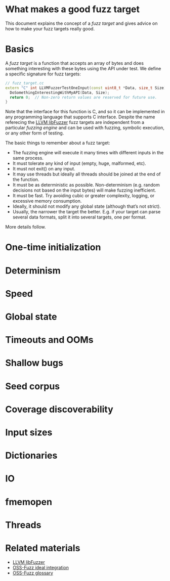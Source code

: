 # What makes a good fuzz target

This document explains the concept of a *fuzz target* and
gives advice on how to make your fuzz targets really good.

# Basics

A *fuzz target* is a function that accepts an array of bytes and does something interesting with these bytes using the API under test.
We define a specific signature for fuzz targets:

```cpp
// fuzz_target.cc
extern "C" int LLVMFuzzerTestOneInput(const uint8_t *Data, size_t Size) {
  DoSomethingInterestingWithMyAPI(Data, Size);
  return 0;  // Non-zero return values are reserved for future use.
}
```

Note that the interface for this function is C, and so it can be implemented in any programming language that supports C interface.
Despite the name referecing the [LLVM libFuzzer](https://llvm.org/docs/LibFuzzer.html) fuzz targets are
independent from a particular *fuzzing engine* and can be used with fuzzing, symbolic execution, or any other form of testing. 

The basic things to remember about a fuzz target:

* The fuzzing engine will execute it many times with different inputs in the same process.
* It must tolerate any kind of input (empty, huge, malformed, etc).
* It must not exit() on any input.
* It may use threads but ideally all threads should be joined at the end of the function.
* It must be as deterministic as possible. Non-determinism (e.g. random decisions not based on the input bytes) will make fuzzing inefficient.
* It must be fast. Try avoiding cubic or greater complexity, logging, or excessive memory consumption.
* Ideally, it should not modify any global state (although that’s not strict).
* Usually, the narrower the target the better. E.g. if your target can parse several data formats, split it into several targets, one per format.

More details follow.


# One-time initialization

# Determinism

# Speed

# Global state

# Timeouts and OOMs

# Shallow bugs

# Seed corpus

# Coverage discoverability

# Input sizes

# Dictionaries

# IO

# fmemopen

# Threads

# Related materials
* [LLVM libFuzzer](https://llvm.org/docs/LibFuzzer.html)
* [OSS-Fuzz ideal integration](https://github.com/google/oss-fuzz/blob/master/docs/ideal_integration.md)
* [OSS-Fuzz glossary](https://github.com/google/oss-fuzz/blob/master/docs/glossary.md)
